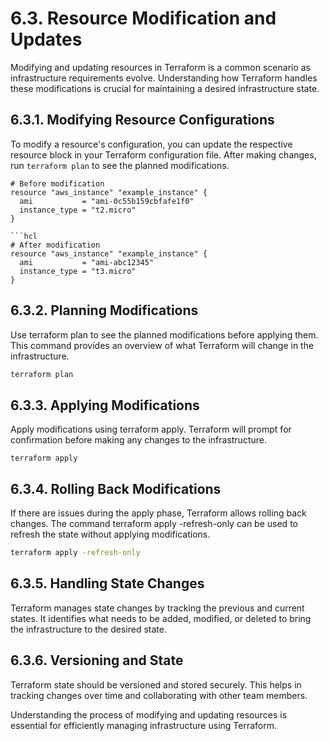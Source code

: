 # 6.3. Resource Modification and Updates

Modifying and updating resources in Terraform is a common scenario as infrastructure requirements evolve. Understanding how Terraform handles these modifications is crucial for maintaining a desired infrastructure state.

## 6.3.1. Modifying Resource Configurations

To modify a resource's configuration, you can update the respective resource block in your Terraform configuration file. After making changes, run `terraform plan` to see the planned modifications.

```hcl
# Before modification
resource "aws_instance" "example_instance" {
  ami           = "ami-0c55b159cbfafe1f0"
  instance_type = "t2.micro"
}

```hcl
# After modification
resource "aws_instance" "example_instance" {
  ami           = "ami-abc12345"
  instance_type = "t3.micro"
}
```

## 6.3.2. Planning Modifications

Use terraform plan to see the planned modifications before applying them. This command provides an overview of what Terraform will change in the infrastructure.

```bash
terraform plan
```

## 6.3.3. Applying Modifications

Apply modifications using terraform apply. Terraform will prompt for confirmation before making any changes to the infrastructure.

```hcl
terraform apply
```

## 6.3.4. Rolling Back Modifications

If there are issues during the apply phase, Terraform allows rolling back changes. The command terraform apply -refresh-only can be used to refresh the state without applying modifications.

```bash
terraform apply -refresh-only
```

## 6.3.5. Handling State Changes

Terraform manages state changes by tracking the previous and current states. It identifies what needs to be added, modified, or deleted to bring the infrastructure to the desired state.

## 6.3.6. Versioning and State

Terraform state should be versioned and stored securely. This helps in tracking changes over time and collaborating with other team members.

Understanding the process of modifying and updating resources is essential for efficiently managing infrastructure using Terraform.
